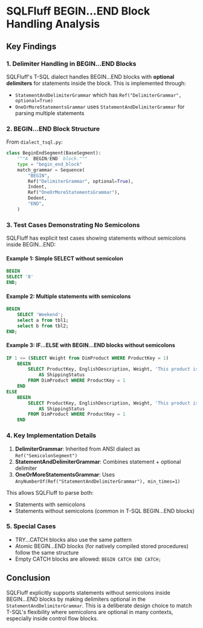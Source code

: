 # SQLFluff BEGIN...END Block Handling Analysis

## Key Findings

### 1. Delimiter Handling in BEGIN...END Blocks

SQLFluff's T-SQL dialect handles BEGIN...END blocks with **optional delimiters** for statements inside the block. This is implemented through:

- `StatementAndDelimiterGrammar` which has `Ref("DelimiterGrammar", optional=True)`
- `OneOrMoreStatementsGrammar` uses `StatementAndDelimiterGrammar` for parsing multiple statements

### 2. BEGIN...END Block Structure

From `dialect_tsql.py`:
```python
class BeginEndSegment(BaseSegment):
    """A `BEGIN/END` block."""
    type = "begin_end_block"
    match_grammar = Sequence(
        "BEGIN",
        Ref("DelimiterGrammar", optional=True),
        Indent,
        Ref("OneOrMoreStatementsGrammar"),
        Dedent,
        "END",
    )
```

### 3. Test Cases Demonstrating No Semicolons

SQLFluff has explicit test cases showing statements without semicolons inside BEGIN...END:

#### Example 1: Simple SELECT without semicolon
```sql
BEGIN
SELECT '8'
END;
```

#### Example 2: Multiple statements with semicolons
```sql
BEGIN
    SELECT 'Weekend';
    select a from tbl1;
    select b from tbl2;
END;
```

#### Example 3: IF...ELSE with BEGIN...END blocks without semicolons
```sql
IF 1 <= (SELECT Weight from DimProduct WHERE ProductKey = 1)
    BEGIN
        SELECT ProductKey, EnglishDescription, Weight, 'This product is too heavy to ship and is only available for pickup.'
            AS ShippingStatus
        FROM DimProduct WHERE ProductKey = 1
    END
ELSE
    BEGIN
        SELECT ProductKey, EnglishDescription, Weight, 'This product is available for shipping or pickup.'
            AS ShippingStatus
        FROM DimProduct WHERE ProductKey = 1
    END
```

### 4. Key Implementation Details

1. **DelimiterGrammar**: Inherited from ANSI dialect as `Ref("SemicolonSegment")`
2. **StatementAndDelimiterGrammar**: Combines statement + optional delimiter
3. **OneOrMoreStatementsGrammar**: Uses `AnyNumberOf(Ref("StatementAndDelimiterGrammar"), min_times=1)`

This allows SQLFluff to parse both:
- Statements with semicolons
- Statements without semicolons (common in T-SQL BEGIN...END blocks)

### 5. Special Cases

- TRY...CATCH blocks also use the same pattern
- Atomic BEGIN...END blocks (for natively compiled stored procedures) follow the same structure
- Empty CATCH blocks are allowed: `BEGIN CATCH END CATCH;`

## Conclusion

SQLFluff explicitly supports statements without semicolons inside BEGIN...END blocks by making delimiters optional in the `StatementAndDelimiterGrammar`. This is a deliberate design choice to match T-SQL's flexibility where semicolons are optional in many contexts, especially inside control flow blocks.